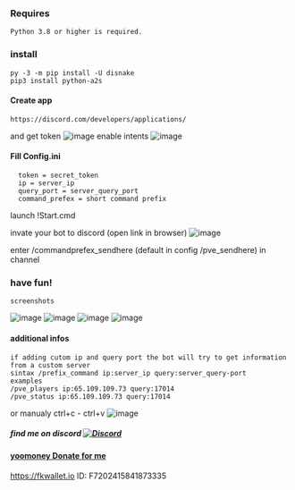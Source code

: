 ### Requires
    Python 3.8 or higher is required.
### install
    py -3 -m pip install -U disnake
    pip3 install python-a2s
#### Create app
    https://discord.com/developers/applications/
and get token
![image](https://github.com/JTNeXuS2/SoulMask.Tools/assets/88918931/1bbc7362-5a92-47c5-a314-d41ec9b4fd36)
enable intents
![image](https://github.com/JTNeXuS2/SoulMask.Tools/assets/88918931/7b8b7f40-3129-4d96-bfe6-b0bea1d80422)
#### Fill Config.ini
      token = secret_token
      ip = server_ip
      query_port = server_query_port
      command_prefex = short command prefix
launch !Start.cmd

invate your bot to discord (open link in browser)
![image](https://github.com/JTNeXuS2/SoulMask.Tools/assets/88918931/4d904844-cc7f-4a60-8ddb-5910c2555e23)

enter /commandprefex_sendhere (default in config /pve_sendhere) in channel

### have fun!
    screenshots
![image](https://github.com/JTNeXuS2/SoulMask.Tools/assets/88918931/f104d155-8f9b-4194-858f-1fb3bc412d9c)
![image](https://github.com/JTNeXuS2/SoulMask.Tools/assets/88918931/7c28d40b-87fa-4fd6-b864-25c9134653fc)
![image](https://github.com/JTNeXuS2/SoulMask.Tools/assets/88918931/fed61dd9-c627-4979-8f76-2d8f66305d06)
![image](https://github.com/JTNeXuS2/SoulMask.Tools/assets/88918931/2ad7ed0f-cae3-4ce5-b806-78ef62b3b876)

#### additional infos
    if adding cutom ip and query port the bot will try to get information from a custom server
    sintax /prefix_command ip:server_ip query:server_query-port
    examples
    /pve_players ip:65.109.109.73 query:17014
    /pve_status ip:65.109.109.73 query:17014
or manualy ctrl+c - ctrl+v
![image](https://github.com/JTNeXuS2/SoulMask.Tools/assets/88918931/0ea532f8-5400-4e70-b1a8-b242a88223d1)






##### find me on discord [![Discord](https://discordapp.com/api/guilds/626106205122592769/widget.png?style=shield)](https://discord.gg/qYmBmDR)
#### [yoomoney Donate for me](https://yoomoney.ru/to/4100116619431314)
https://fkwallet.io  ID: F7202415841873335
